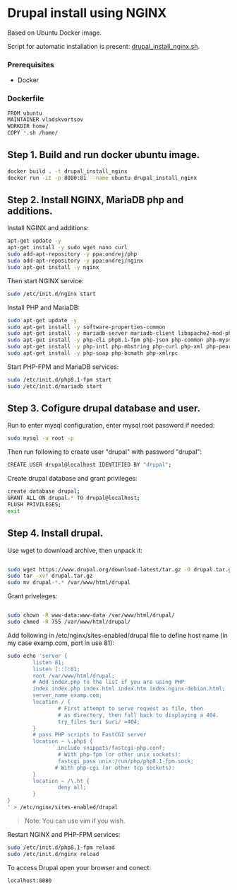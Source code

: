 # Drupal install using NGINX
Based on Ubuntu Docker image.

Script for automatic installation is present: [drupal_install_nginx.sh][ghsh].

### Prerequisites

- Docker
### Dockerfile

```sh
FROM ubuntu
MAINTAINER vladskvortsov
WORKDIR home/
COPY *.sh /home/
```   

## Step 1. Build and run docker ubuntu image.

```sh
docker build . -t drupal_install_nginx
docker run -it -p 8080:81 --name ubuntu drupal_install_nginx
```

## Step 2. Install NGINX, MariaDB php and additions.

Install NGINX and additions:

```sh
apt-get update -y
apt-get install -y sudo wget nano curl
sudo add-apt-repository -y ppa:ondrej/php
sudo add-apt-repository -y ppa:ondrej/nginx
sudo apt-get install -y nginx
``` 

Then start NGINX service:

```sh
sudo /etc/init.d/nginx start
```

Install PHP and MariaDB:

```sh
sudo apt-get update -y
sudo apt-get install -y software-properties-common
sudo apt-get install -y mariadb-server mariadb-client libapache2-mod-php
sudo apt-get install -y php-cli php8.1-fpm php-json php-common php-mysql php-zip php-gd
sudo apt-get install -y php-intl php-mbstring php-curl php-xml php-pear php-tidy
sudo apt-get install -y php-soap php-bcmath php-xmlrpc
```

Start PHP-FPM and MariaDB services:

```sh
sudo /etc/init.d/php8.1-fpm start
sudo /etc/init.d/mariadb start
```

## Step 3. Cofigure drupal database and user.

Run to enter mysql configuration, enter mysql root password if needed:

```sh
sudo mysql -u root -p
```
Then run following to create user "drupal" with password "drupal":
```sh
CREATE USER drupal@localhost IDENTIFIED BY "drupal";
```
Create drupal database and grant privileges:
```sh
create database drupal;
GRANT ALL ON drupal.* TO drupal@localhost;
FLUSH PRIVILEGES;
exit
```

## Step 4. Install drupal.

Use wget to download archive, then unpack it:

```sh

sudo wget https://www.drupal.org/download-latest/tar.gz -O drupal.tar.gz
sudo tar -xvf drupal.tar.gz
sudo mv drupal-*.* /var/www/html/drupal
```

Grant priveleges: 
```sh

sudo chown -R www-data:www-data /var/www/html/drupal/
sudo chmod -R 755 /var/www/html/drupal/
```

Add following in /etc/nginx/sites-enabled/drupal file to define
host name (in my case examp.com, port in use 81):

```sh
sudo echo 'server {
        listen 81;
        listen [::]:81;
        root /var/www/html/drupal;
        # Add index.php to the list if you are using PHP
        index index.php index.html index.htm index.nginx-debian.html;
        server_name examp.com;
        location / {
                # First attempt to serve request as file, then
                # as directory, then fall back to displaying a 404.
                try_files $uri $uri/ =404;
        }
        # pass PHP scripts to FastCGI server
        location ~ \.php$ {
                include snippets/fastcgi-php.conf;
                # With php-fpm (or other unix sockets):
                fastcgi_pass unix:/run/php/php8.1-fpm.sock;
               # With php-cgi (or other tcp sockets):
        }
        location ~ /\.ht {
                deny all;
        }
}
' > /etc/nginx/sites-enabled/drupal
```    
> Note: You can use vim if you wish.

Restart NGINX and PHP-FPM services:

```sh
sudo /etc/init.d/php8.1-fpm reload
sudo /etc/init.d/nginx reload
```

To access Drupal open your browser and conect:

```sh
localhost:8080
```

[git-repo-url]: <https://github.com/vladskvortsov/drupal_install_nginx/>
[ghsh]: <https://github.com/vladskvortsov/drupal_install_nginx/blob/master/drupal_install_nginx.sh>
